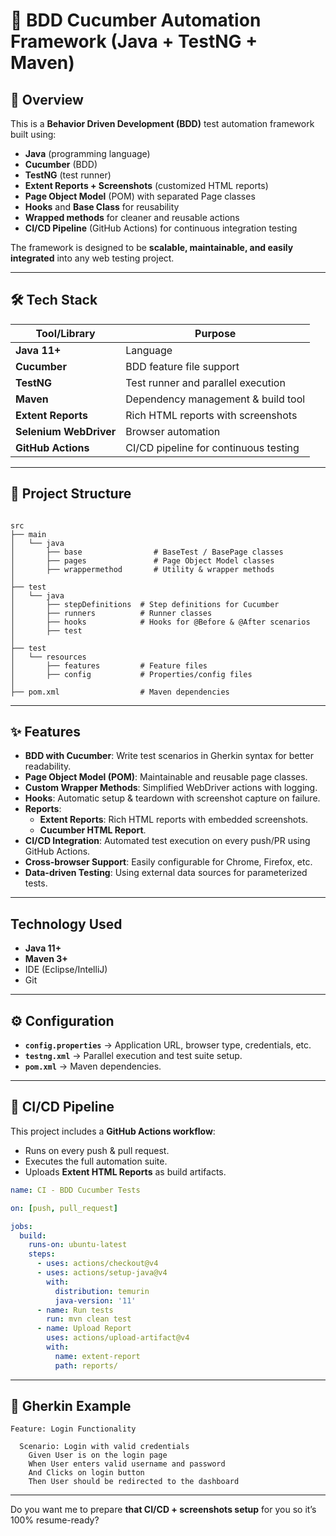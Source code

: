 # 🥒 BDD Cucumber Automation Framework (Java + TestNG + Maven)

## 📌 Overview
This is a **Behavior Driven Development (BDD)** test automation framework built using:
- **Java** (programming language)
- **Cucumber** (BDD)
- **TestNG** (test runner)
- **Extent Reports + Screenshots** (customized HTML reports)
- **Page Object Model** (POM) with separated Page classes
- **Hooks** and **Base Class** for reusability
- **Wrapped methods** for cleaner and reusable actions
- **CI/CD Pipeline** (GitHub Actions) for continuous integration testing

The framework is designed to be **scalable, maintainable, and easily integrated** into any web testing project.

---

## 🛠 Tech Stack
| Tool/Library        | Purpose |
|--------------------|---------|
| **Java 11+**       | Language |
| **Cucumber**       | BDD feature file support |
| **TestNG**         | Test runner and parallel execution |
| **Maven**          | Dependency management & build tool |
| **Extent Reports** | Rich HTML reports with screenshots |
| **Selenium WebDriver** | Browser automation |
| **GitHub Actions** | CI/CD pipeline for continuous testing |

---

## 📂 Project Structure
```

src
├── main
│   └── java
│       ├── base                # BaseTest / BasePage classes
│       ├── pages               # Page Object Model classes
│       ├── wrappermethod       # Utility & wrapper methods
│
├── test
│   └── java
│       ├── stepDefinitions  # Step definitions for Cucumber
│       ├── runners          # Runner classes
│       ├── hooks            # Hooks for @Before & @After scenarios
│       ├── test
│
├── test
│   └── resources
│       ├── features         # Feature files
│       ├── config           # Properties/config files
│
├── pom.xml                  # Maven dependencies

````

---

## ✨ Features
- **BDD with Cucumber**: Write test scenarios in Gherkin syntax for better readability.
- **Page Object Model (POM)**: Maintainable and reusable page classes.
- **Custom Wrapper Methods**: Simplified WebDriver actions with logging.
- **Hooks**: Automatic setup & teardown with screenshot capture on failure.
- **Reports**:
  - **Extent Reports**: Rich HTML reports with embedded screenshots.
  - **Cucumber HTML Report**.
- **CI/CD Integration**: Automated test execution on every push/PR using GitHub Actions.
- **Cross-browser Support**: Easily configurable for Chrome, Firefox, etc.
- **Data-driven Testing**: Using external data sources for parameterized tests.

---

## Technology Used
- **Java 11+**
- **Maven 3+**
- IDE (Eclipse/IntelliJ)
- Git
---

## ⚙️ Configuration

* **`config.properties`** → Application URL, browser type, credentials, etc.
* **`testng.xml`** → Parallel execution and test suite setup.
* **`pom.xml`** → Maven dependencies.

---

## 🔄 CI/CD Pipeline

This project includes a **GitHub Actions workflow**:

* Runs on every push & pull request.
* Executes the full automation suite.
* Uploads **Extent HTML Reports** as build artifacts.

```yaml
name: CI - BDD Cucumber Tests

on: [push, pull_request]

jobs:
  build:
    runs-on: ubuntu-latest
    steps:
      - uses: actions/checkout@v4
      - uses: actions/setup-java@v4
        with:
          distribution: temurin
          java-version: '11'
      - name: Run tests
        run: mvn clean test
      - name: Upload Report
        uses: actions/upload-artifact@v4
        with:
          name: extent-report
          path: reports/
```

---

## 📜 Gherkin Example

```gherkin
Feature: Login Functionality

  Scenario: Login with valid credentials
    Given User is on the login page
    When User enters valid username and password
    And Clicks on login button
    Then User should be redirected to the dashboard
```
---


Do you want me to prepare **that CI/CD + screenshots setup** for you so it’s 100% resume-ready?
```
